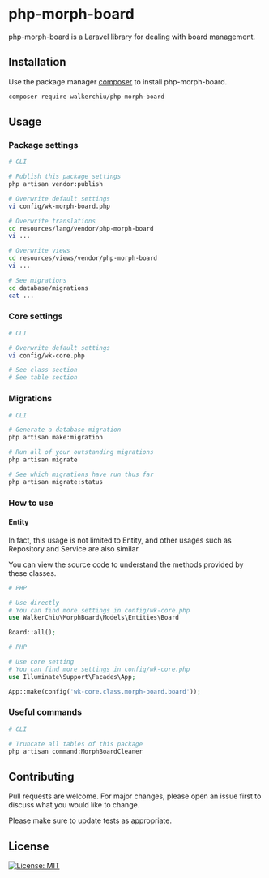 # php-morph-board

php-morph-board is a Laravel library for dealing with board management.

## Installation

Use the package manager [composer](https://getcomposer.org/download/) to install php-morph-board.

``` bash
composer require walkerchiu/php-morph-board
```

## Usage

### Package settings

``` bash
# CLI

# Publish this package settings
php artisan vendor:publish

# Overwrite default settings
vi config/wk-morph-board.php

# Overwrite translations
cd resources/lang/vendor/php-morph-board
vi ...

# Overwrite views
cd resources/views/vendor/php-morph-board
vi ...

# See migrations
cd database/migrations
cat ...
```

### Core settings

``` bash
# CLI

# Overwrite default settings
vi config/wk-core.php

# See class section
# See table section
```

### Migrations

``` bash
# CLI

# Generate a database migration
php artisan make:migration

# Run all of your outstanding migrations
php artisan migrate

# See which migrations have run thus far
php artisan migrate:status
```

### How to use

#### Entity

In fact, this usage is not limited to Entity, and other usages such as Repository and Service are also similar.

You can view the source code to understand the methods provided by these classes.

``` php
# PHP

# Use directly
# You can find more settings in config/wk-core.php
use WalkerChiu\MorphBoard\Models\Entities\Board

Board::all();
```

``` php
# PHP

# Use core setting
# You can find more settings in config/wk-core.php
use Illuminate\Support\Facades\App;

App::make(config('wk-core.class.morph-board.board'));
```

### Useful commands

``` bash
# CLI

# Truncate all tables of this package
php artisan command:MorphBoardCleaner
```

## Contributing

Pull requests are welcome. For major changes, please open an issue first to discuss what you would like to change.

Please make sure to update tests as appropriate.

## License

[![License: MIT](https://img.shields.io/badge/License-MIT-yellow.svg)](https://opensource.org/licenses/MIT)
